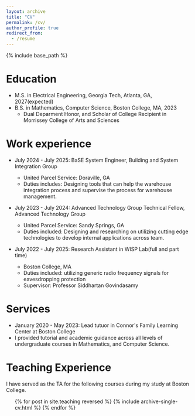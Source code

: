 ```yaml
---
layout: archive
title: "CV"
permalink: /cv/
author_profile: true
redirect_from:
  - /resume
---
```


{% include base_path %}

Education
======
* M.S. in Electrical Engineering, Georgia Tech, Atlanta, GA, 2027(expected)
* B.S. in Mathematics, Computer Science, Boston College, MA, 2023
  * Dual Deparment Honor, and Scholar of College Recipient in Morrissey College of Arts and Sciences

Work experience
======
* July 2024 - July 2025: BaSE System Engineer, Building and System Integration Group
  * United Parcel Service: Doraville, GA
  * Duties includes: Designing tools that can help the warehouse integration process and supervise the process for warehouse management.
  

* July 2023 - July 2024: Advanced Technology Group Technical Fellow, Advanced Technology Group
  * United Parcel Service: Sandy Springs, GA
  * Duties included: Designing and researching on utilizing cutting edge technologies to develop internal applications across team.
  

* July 2022 - July 2025: Research Assistant in WISP Lab(full and part time)
  * Boston College, MA
  * Duties included: utilizing generic radio frequency signals for eavesdropping protection
  * Supervisor: Professor Siddhartan Govindasamy

Services
======
* January 2020 - May 2023: Lead tutuor in Connor's Family Learning Center at Boston College
 * I provided tutorial and academic guidance across all levels of undergraduate courses in Mathematics, and Computer Science.

Teaching Experience
======
  I have served as the TA for the following courses during my study at Boston College.
  <ul>{% for post in site.teaching reversed %}
    {% include archive-single-cv.html %}
  {% endfor %}</ul>
  

